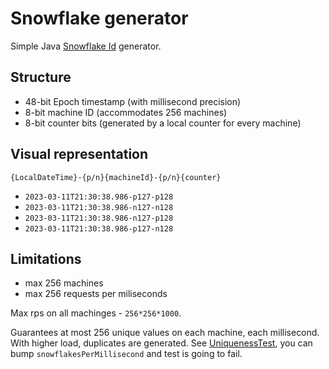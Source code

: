 # Snowflake generator
Simple Java [Snowflake Id](https://en.wikipedia.org/wiki/Snowflake_ID) generator.

## Structure

- 48-bit Epoch timestamp (with millisecond precision)
- 8-bit machine ID (accommodates 256 machines)
- 8-bit counter bits (generated by a local counter for every machine)

## Visual representation

`{LocalDateTime}-{p/n}{machineId}-{p/n}{counter}`

- `2023-03-11T21:30:38.986-p127-p128`
- `2023-03-11T21:30:38.986-n127-n128`
- `2023-03-11T21:30:38.986-n127-p128`
- `2023-03-11T21:30:38.986-p127-n128`

## Limitations

- max 256 machines
- max 256 requests per miliseconds

Max rps on all machinges - `256*256*1000`.

Guarantees at most 256 unique values on each machine, each millisecond. With higher load, duplicates are generated. See [UniquenessTest](https://github.com/pszymczyk/snowflake/blob/main/lib/src/test/java/com/pszymczyk/snowflake/UniquenessTest.java), you can bump `snowflakesPerMillisecond` and test is going to fail.
